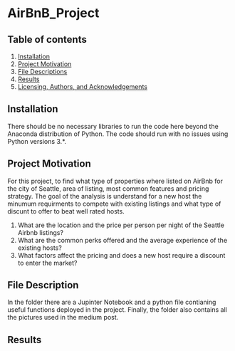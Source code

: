 # AirBnB_Project

## Table of contents

1. [Installation](#installation)
2. [Project Motivation](#motivation)
3. [File Descriptions](#files)
4. [Results](#results)
5. [Licensing, Authors, and Acknowledgements](#licensing)

## Installation<a name="installation"></a>
There should be no necessary libraries to run the code here beyond the Anaconda distribution of Python.  The code should run with no issues using Python versions 3.*.
## Project Motivation<a name="motivation"></a>

For this project, to find what type of properties where listed on AirBnb for the city of Seattle, area of listing, most common features and pricing strategy. The goal of the analysis is understand for a new host the minumum requirments to compete with existing listings and what type of discunt to offer to beat well rated hosts. 


1. What are the location and the price per person per night of the Seattle Airbnb listings? 
2. What are the common perks offered and the average experience of the existing hosts?
3. What factors affect the pricing and does a new host require a discount to enter the market?

## File Description<a name="files"></a>
In the folder there are a Jupinter Notebook and a python file contianing useful functions deployed in the project. Finally, the folder also contains all the pictures used in the medium post.

## Results  <a name="results"></a>
